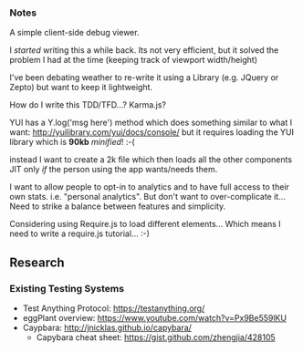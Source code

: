 
### Notes

A simple client-side debug viewer.

I *started* writing this a while back. Its not very efficient,
but it solved the problem I had at the time
(keeping track of viewport width/height)

I've been debating weather to re-write it using a Library
(e.g. JQuery or Zepto) but want to keep it lightweight.



How do I write this TDD/TFD...? Karma.js?


YUI has a Y.log('msg here') method which does something
similar to what I want: http://yuilibrary.com/yui/docs/console/
but it requires loading the YUI library which is **90kb** *minified*! :-(

instead I want to create a 2k file which then loads all the other
components JIT only *if* the person using the app wants/needs them.

I want to allow people to opt-in to analytics and to have full access to their
own stats. i.e. "personal analytics".
But don't want to over-complicate it...
Need to strike a balance between features and simplicity.

Considering using Require.js to load different elements...
Which means I need to write a require.js tutorial... :-)


## Research

### Existing Testing Systems

+ Test Anything Protocol: https://testanything.org/
+ eggPlant overview: https://www.youtube.com/watch?v=Px9Be559lKU
+ Caypbara: http://jnicklas.github.io/capybara/
  + Capybara cheat sheet: https://gist.github.com/zhengjia/428105
